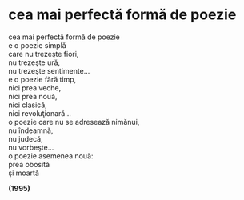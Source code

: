 # cea mai perfectă formă de poezie

cea mai perfectă formă de poezie  
e o poezie simplă  
care nu trezeşte fiori,  
nu trezeşte ură,  
nu trezeşte sentimente...  
e o poezie fără timp,  
nici prea veche,  
nici prea nouă,  
nici clasică,  
nici revoluţionară...  
o poezie care nu se adresează nimănui,  
nu îndeamnă,  
nu judecă,  
nu vorbeşte...  
o poezie asemenea nouă:  
prea obosită  
şi moartă  

**(1995)**